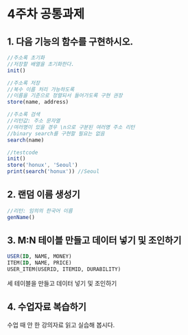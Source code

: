 # 4주차 공통과제

## 1. 다음 기능의 함수를 구현하시오.
```javascript
//주소록 초기화
//저장할 배열을 초기화한다.
init()

//주소록 저장
//복수 이름 처리 가능하도록
//이름을 기준으로 정렬되서 들어가도록 구현 권장
store(name, address)

//주소록 검색
//리턴값: 주소 문자열
//여러명이 있을 경우 \n으로 구분된 여러명 주소 리턴
//binary search를 구현할 필요는 없음
search(name)

//testcode
init()
store('honux', 'Seoul')
print(search('honux')) //Seoul
```
## 2. 랜덤 이름 생성기
```javascript
//리턴: 임의의 한국어 이름
genName()
```
## 3. M:N 테이블 만들고 데이터 넣기 및 조인하기
```sql
USER(ID, NAME, MONEY)
ITEM(ID, NAME, PRICE)
USER_ITEM(USERID, ITEMID, DURABILITY)
```
세 테이블을 만들고 데이터 넣기 및 조인하기

## 4. 수업자료 복습하기

수업 때 안 한 강의자료 읽고 실습해 봅시다.
